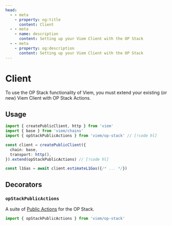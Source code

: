 ```yaml
---
head:
  - - meta
    - property: og:title
      content: Client
  - - meta
    - name: description
      content: Setting up your Viem Client with the OP Stack
  - - meta
    - property: og:description
      content: Setting up your Viem Client with the OP Stack
---
```


# Client

To use the OP Stack functionality of Viem, you must extend your existing (or new) Viem Client with OP Stack Actions.

## Usage

```ts
import { createPublicClient, http } from 'viem'
import { base } from 'viem/chains'
import { opStackPublicActions } from 'viem/op-stack' // [!code hl]

const client = createPublicClient({
  chain: base,
  transport: http(),
}).extend(opStackPublicActions) // [!code hl]

const l1Gas = await client.estimateL1Gas({/* ... */})
```

## Decorators

### `opStackPublicActions`

A suite of [Public Actions](./estimateL1Gas.md) for the OP Stack.

```ts
import { opStackPublicActions } from 'viem/op-stack'
```